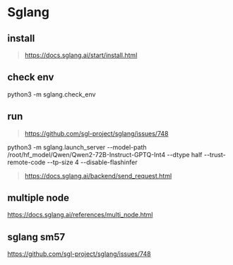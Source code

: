 # Sglang

## install
>https://docs.sglang.ai/start/install.html

## check env
python3 -m sglang.check_env

## run
>https://github.com/sgl-project/sglang/issues/748

python3 -m sglang.launch_server --model-path /root/hf_model/Qwen/Qwen2-72B-Instruct-GPTQ-Int4 --dtype half --trust-remote-code --tp-size 4 --disable-flashinfer

>https://docs.sglang.ai/backend/send_request.html

## multiple node
https://docs.sglang.ai/references/multi_node.html

## sglang sm57
https://github.com/sgl-project/sglang/issues/748